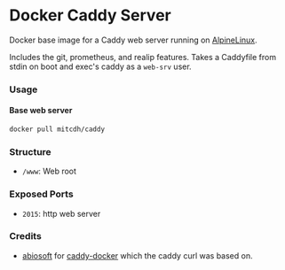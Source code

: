 # Docker Caddy Server

Docker base image for a Caddy web server running on [AlpineLinux](http://alpinelinux.org).

Includes the git, prometheus, and realip features. Takes a Caddyfile from stdin on boot and exec's caddy as a `web-srv` user.

### Usage
#### Base web server
````bash
docker pull mitcdh/caddy
````

### Structure
* `/www`: Web root

### Exposed Ports
* `2015`: http web server

### Credits
* [abiosoft](https://github.com/abiosoft) for [caddy-docker](https://github.com/abiosoft/caddy-docker) which the caddy curl was based on.

